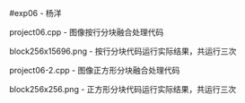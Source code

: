 #exp06 - 杨洋

project06.cpp - 图像按行分块融合处理代码

block256x15696.png - 按行分块代码运行实际结果，共运行三次

project06-2.cpp - 图像正方形分块融合处理代码

block256x256.png - 正方形分块代码运行实际结果，共运行三次
